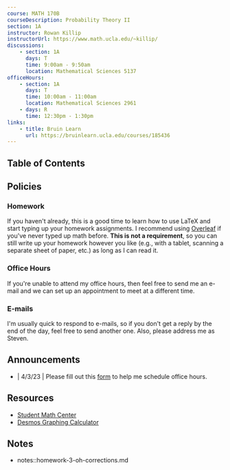 ```yaml
---
course: MATH 170B
courseDescription: Probability Theory II
section: 1A
instructor: Rowan Killip
instructorUrl: https://www.math.ucla.edu/~killip/
discussions:
    - section: 1A
      days: T
      time: 9:00am - 9:50am
      location: Mathematical Sciences 5137
officeHours:
    - section: 1A
      days: T
      time: 10:00am - 11:00am
      location: Mathematical Sciences 2961
    - days: R
      time: 12:30pm - 1:30pm
links:
    - title: Bruin Learn
      url: https://bruinlearn.ucla.edu/courses/185436
---
```


## Table of Contents

## Policies

### Homework

If you haven't already, this is a good time to learn how to use LaTeX and start typing up your homework assignments. I recommend using [Overleaf](https://www.overleaf.com/) if you've never typed up math before. **This is not a requirement**, so you can still write up your homework however you like (e.g., with a tablet, scanning a separate sheet of paper, etc.) as long as I can read it.

### Office Hours

If you're unable to attend my office hours, then feel free to send me an e-mail and we can set up an appointment to meet at a different time.

### E-mails

I'm usually quick to respond to e-mails, so if you don't get a reply by the end of the day, feel free to send another one. Also, please address me as Steven.

## Announcements

-   | 4/3/23 | Please fill out this [form](https://forms.gle/PjpKDAaExptBBVm19) to help me schedule office hours.

## Resources

-   [Student Math Center](https://ww3.math.ucla.edu/student-math-center/)
-   [Desmos Graphing Calculator](https://www.desmos.com/calculator)

## Notes

-   notes::homework-3-oh-corrections.md
